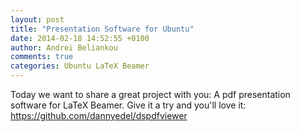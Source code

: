 ```yaml
---
layout: post
title: "Presentation Software for Ubuntu"
date: 2014-02-18 14:52:55 +0100
author: Andrei Beliankou
comments: true
categories: Ubuntu LaTeX Beamer
---
```


Today we want to share a great project with you: A pdf presentation software for LaTeX Beamer. Give it a try and you'll love it: https://github.com/dannyedel/dspdfviewer
